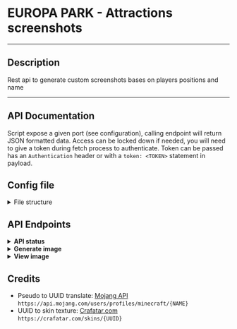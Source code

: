 # EUROPA PARK - Attractions screenshots

---
## Description
Rest api to generate custom screenshots bases on players positions and name

---
## API Documentation
Script expose a given port (see configuration), calling endpoint will return JSON formatted data.
Access can be locked down if needed, you will need to give a token during fetch process to authenticate.
Token can be passed has an `Authentication` header or with a `token: <TOKEN>` statement in payload.

## Config file
<details>
  <summary>File structure</summary>

  ```
{
    auth: {
        enable,
        token_file
        hashing: {
            enable,
            salt
        }
    },
    files: {
        save,
        save_duration,
        save_number,
        save_weight
    },
    server: {
        port,
        fake_404
    }
}
  ```
|       Argument        |  Type   | Description                                                                                                                               |
|:---------------------:|:-------:|-------------------------------------------------------------------------------------------------------------------------------------------|
|     `auth.enable`     | boolean | `true` to activate authentication process                                                                                                 |
|   `auth.token_file`   | string  | Path to file containing auth tokens                                                                                                       |
| `auth.hashing.enable` | boolean | `true` to declare tokens as hashed, tokens must be stored as hashed                                                                       |
|  `auth.hashing.salt`  | integer | Hashing salt level                                                                                                                        |
|     `files.save`      | boolean | Specify if generated images are saved as files, else they are stored in memory. If script is restarted, images are permanently lost       |
| `files.save_duration` | integer | Specify how long are saved images in days                                                                                                 |
|  `files.save_number`  | integer | Specify how many images are stored at the same time                                                                                       |
|  `files.save_weight`  | integer | Specify maximum total weight of images in MB                                                                                              |
|     `server.port`     | integer | HTTP Server port                                                                                                                          |
|   `server.fake_404`   | boolean | On protected images, if bad token is sent, return `404 - Image not found` error instead of `403 - Bad token`. Prevent token brute-forcing |



</details>

## API Endpoints
<details><summary> <b>API status</b> </summary>
Give API state

**Endpoint:** `/status`

**Payload:**<br>
*Empty*

**Response:**

| Code |       JSON       | Description                                 |
|:----:|:----------------:|---------------------------------------------|
| 200  | `{state: ready}` | API is ready to receive and generate images |
</details>

<details><summary> <b>Generate image</b> </summary>
Generate image of listed players

**Endpoint:** `/generate`

**Payload:**<br>

```
{
    protected,
    camera,
    players: [
        {
            name || uuid,
            pos
        }, ...
    ]
}
```
**Args**

|    Argument    | Req |  Type   | Description                                                                  |
|:--------------:|:---:|:-------:|------------------------------------------------------------------------------|
|  `protected`   |  ✖  | boolean | True if image token must be required to view (default: True)                 |
|    `camera`    |  ✔  | string  | Camera identifier, used to determined what source image will be used as base |
| `players.name` |  ✔  | string  | Player name, used to grab skin                                               |
| `players.uuid` |  ✔  | string  | Player UUID, used to grab skin. Must be preferred over `players.name`        |
| `players.pos`  |  ✔  | integer | Player position index                                                        |

**Response:**

| Code |              JSON              | Description                          |
|:----:|:------------------------------:|--------------------------------------|
| 200  |  `{id: <ID>, token: <TOKEN>}`  | Return generated image id with token |
| 404  | `{error: "Player not found"}`  | Unable to find player skin           |
| 404  |  `{error: "Base not found"}`   | Unable to find the base image        |
| 404  | `{error: "Overlay not found"}` | Unable to find the overlay image     |
</details>

<details><summary> <b>View image</b> </summary>
Return generated image.
Auth token is not required.

**Endpoint:** `/view`

**Payload:**<br>
GET Request: `/view?id=<ID>&token=<TOKEN>`
```
{
    id,
    token
}
```
**Args**

| Argument |  Type   | Description                                 |
|:--------:|:-------:|---------------------------------------------|
|   `id`   | integer | (Can be passed as query) Requested image id |
| `token`  | string  | (Can be passed as query) Image view token   |

**Response:**

| Code |             JSON             | Description                  |
|:----:|:----------------------------:|------------------------------|
| 200  |             `{}`             | Return generated image       |
| 403  |  `{error: "Invalid token"}`  | Given image token is invalid |
| 404  | `{error: "Image not found"}` | Unable to find image asked   |
</details>

## Credits
- Pseudo to UUID translate: [Mojang API](https://api.mojang.com)<br>`https://api.mojang.com/users/profiles/minecraft/{NAME}`
- UUID to skin texture: [Crafatar.com](https://crafatar.com/)<br>`https://crafatar.com/skins/{UUID}`
